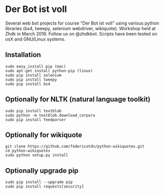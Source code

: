 # Der Bot ist voll

Several web bot projects for course "Der Bot ist voll" using various python libraries (bs4, tweepy, selenium webdriver, wikiquote). Workshop held at Zhdk in March 2016. Follow us on @zhdkbot. Scripts have been tested on osX and GNU/Linux systems.

## Installation
	sudo easy_install pip (mac)
	sudo apt-get install python-pip (linux)
	sudo pip install selenium
	sudo pip install tweepy
	sudo pip install bs4

## Optionally for NLTK (natural language toolkit)
	sudo pip install textblob
	sudo python -m textblob.download_corpora
	sudo pip install feedparser

## Optionally for wikiquote
	git clone https://github.com/federicotdn/python-wikiquotes.git
	cd python-wikiquotes
	sudo python setup.py install

## Optionally upgrade pip
	sudo pip install --upgrade pip
	sudo pip install requests[security]